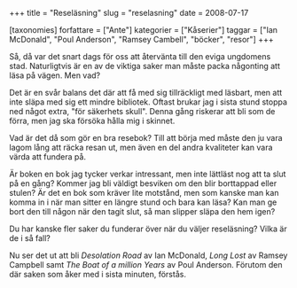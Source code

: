 +++
title = "Reseläsning"
slug = "reselasning"
date = 2008-07-17

[taxonomies]
forfattare = ["Ante"]
kategorier = ["Kåserier"]
taggar = ["Ian McDonald", "Poul Anderson", "Ramsey Cambell", "böcker", "resor"]
+++

Så, då var det snart dags för oss att återvänta till den eviga ungdomens stad. Naturligtvis är en av de viktiga saker man måste packa någonting att läsa på vägen. Men vad?

Det är en svår balans det där att få med sig tillräckligt med läsbart, men att inte släpa med sig ett mindre bibliotek. Oftast brukar jag i sista stund stoppa ned något extra, "för säkerhets skull". Denna gång riskerar att bli som de förra, men jag ska försöka hålla mig i skinnet.

Vad är det då som gör en bra resebok? Till att börja med måste den ju vara lagom lång att räcka resan ut, men även en del andra kvaliteter kan vara värda att fundera på.

Är boken en bok jag tycker verkar intressant, men inte lättläst nog att ta slut på en gång? Kommer jag bli väldigt besviken om den blir borttappad eller stulen? Är det en bok som kräver lite motstånd, men som kanske man kan komma in i när man sitter en längre stund och bara kan läsa? Kan man ge bort den till någon när den tagit slut, så man slipper släpa den hem igen?

Du har kanske fler saker du funderar över när du väljer reseläsning? Vilka är de i så fall?

Nu ser det ut att bli _Desolation Road_ av Ian McDonald, _Long Lost_ av Ramsey Campbell samt <em>The Boat of a million Years </em>av Poul Anderson. Förutom den där saken som åker med i sista minuten, förstås.
